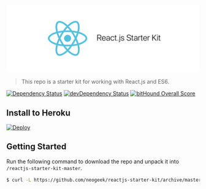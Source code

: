 ![React.js Starter Kit](/static/images/logo.png)

> This repo is a starter kit for working with React.js and ES6.

[![Dependency Status](https://david-dm.org/neogeek/reactjs-starter-kit.svg)](https://david-dm.org/neogeek/reactjs-starter-kit)
[![devDependency Status](https://david-dm.org/neogeek/reactjs-starter-kit/dev-status.svg)](https://david-dm.org/neogeek/reactjs-starter-kit?type=dev)
[![bitHound Overall Score](https://www.bithound.io/github/neogeek/reactjs-starter-kit/badges/score.svg)](https://www.bithound.io/github/neogeek/reactjs-starter-kit)

## Install to Heroku

[![Deploy](https://www.herokucdn.com/deploy/button.svg)](https://heroku.com/deploy)

## Getting Started

Run the following command to download the repo and unpack it into `/reactjs-starter-kit-master`.

```bash
$ curl -L https://github.com/neogeek/reactjs-starter-kit/archive/master.tar.gz | tar -xz
```
